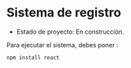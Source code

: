 <h1> Sistema de registro </h1> 

- Estado de proyecto: En construcción.

Para ejecutar el sistema, debes poner :
  
``` npm install react ```
